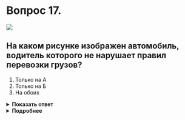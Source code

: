 # Вопрос 17.

![](https://s.drom.ru/i24228/pdd/tickets/2016/1543885511.jpg)

## На каком рисунке изображен автомобиль, водитель которого не нарушает правил перевозки грузов?

1. Только на А
2. Только на Б
3. На обоих

<details>
<summary><b>Показать ответ</b></summary>
Правильный ответ: 3
</details>
<details>
<summary><b>Подробнее</b></summary>
Оба водителя не нарушают правила перевозки грузов. На левом рисунке выступающий груз менее 1 м, что допускает его перевозку без специального обозначения. На правом рисунке, если действие происходит в дневное время, как и должно быть при перевозке груза, выступающего более чем на 1 м, он обозначен опознавательным знаком «Крупногабаритный груз».
Теоретически и практически эти размеры определяются от внешних световых приборов, а не от выступающих частей автомобиля.
(Пункт 23.4 ПДД)
</details>
